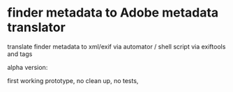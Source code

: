 # finder metadata to Adobe metadata translator 

translate finder metadata to xml/exif 
via automator / shell script 
via exiftools and tags

alpha version:

first working prototype, no clean up, no tests, 

